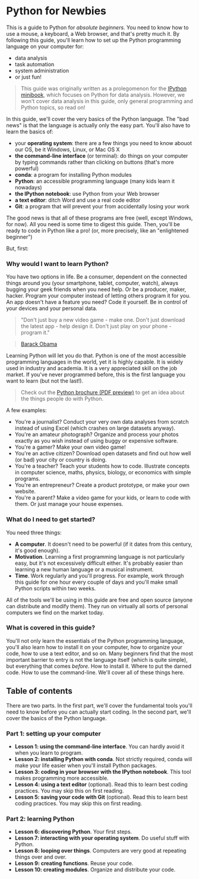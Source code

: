 Python for Newbies
==================

This is a guide to Python for *absolute beginners*. You need to know how to use a mouse, a keyboard, a Web browser, and that's pretty much it. By following this guide, you'll learn how to set up the Python programming language on your computer for:

* data analysis
* task automation
* system administration
* or just fun!

> This guide was originally written as a prolegomenon for the [IPython minibook](http://ipython-books.github.io/minibook/), which focuses on Python for data analysis. However, we won't cover data analysis in this guide, only general programming and Python topics, so read on!

In this guide, we'll cover the very basics of the Python language. The "bad news" is that the language is actually only the easy part. You'll also have to learn the basics of:

* your **operating system**: there are a few things you need to know abouot our OS, be it Windows, Linux, or Mac OS X
* **the command-line interface** (or terminal): do things on your computer by typing commands rather than clicking on buttons (that's more powerful)
* **conda**: a program for installing Python modules
* **Python**: an accessible programming language (many kids learn it nowadays)
* **the IPython notebook**: use Python from your Web browser
* **a text editor**: ditch Word and use a real code editor
* **Git**: a program that will prevent your from accidentally losing your work

The good news is that all of these programs are free (well, except Windows, for now). All you need is some time to digest this guide. Then, you'll be ready to code in Python like a pro! (or, more precisely, like an "enlightened beginner")

But, first:


### Why would I want to learn Python?

You have two options in life. Be a consumer, dependent on the connected things around you (your smartphone, tablet, computer, watch), always bugging your geek friends when you need help. Or be a producer, maker, hacker. Program your computer instead of letting others program it for you. An app doesn't have a feature you need? Code it yourself. Be in control of your devices and your personal data.

> "Don't just buy a new video game - make one. Don't just download the latest app - help design it. Don't just play on your phone - program it."

> [Barack Obama](http://venturebeat.com/2013/12/08/president-obama-kicks-off-cs-education-week-with-code-org-dont-just-play-on-your-phone-program-it/)

Learning Python will let you do that. Python is one of the most accessible programming languages in the world, yet it is highly capable. It is widely used in industry and academia. It is a very appreciated skill on the job market. If you've never programmed before, this is the first language you want to learn (but not the last!).

> Check out the [Python brochure (PDF preview)](http://brochure.getpython.info/media/releases/prerelases/psf-python-brochure-vol-1-final-content-preview) to get an idea about the things people do with Python.

A few examples:

* You're a journalist? Conduct your very own data analyses from scratch instead of using Excel (which crashes on large datasets anyway).
* You're an amateur photograph? Organize and process your photos exactly as you wish instead of using buggy or expensive software.
* You're a gamer? Make your own video game!
* You're an active citizen? Download open datasets and find out how well (or bad) your city or country is doing.
* You're a teacher? Teach your students how to code. Illustrate concepts in computer science, maths, physics, biology, or economics with simple programs.
* You're an entrepreneur? Create a product prototype, or make your own website.
* You're a parent? Make a video game for your kids, or learn to code with them. Or just manage your house expenses.


### What do I need to get started?

You need three things:

* **A computer**. It doesn't need to be powerful (if it dates from this century, it's good enough).
* **Motivation**. Learning a first programming language is not particularly easy, but it's not excessively difficult either. It's probably easier than learning a new human language or a musical instrument.
* **Time**. Work regularly and you'll progress. For example, work through this guide for one hour every couple of days and you'll make small Python scripts within two weeks.

All of the tools we'll be using in this guide are free and open source (anyone can distribute and modify them). They run on virtually all sorts of personal computers we find on the market today.


### What is covered in this guide?

You'll not only learn the essentials of the Python programming language, you'll also learn how to install it on your computer, how to organize your code, how to use a text editor, and so on. Many beginners find that the most important barrier to entry is not the language itself (which is quite simple), but everything that comes *before*. How to install it. Where to put the darned code. How to use the command-line. We'll cover all of these things here.

## Table of contents

There are two parts. In the first part, we'll cover the fundamental tools you'll need to know before you can actually start coding. In the second part, we'll cover the basics of the Python language.


### Part 1: setting up your computer

* **Lesson 1: using the command-line interface**. You can hardly avoid it when you learn to program.
* **Lesson 2: installing Python with conda**. Not strictly required, conda will make your life easier when you'll install Python packages.
* **Lesson 3: coding in your browser with the IPython notebook**. This tool makes programming more accessible.
* **Lesson 4: using a text editor** (optional). Read this to learn best coding practices. You may skip this on first reading.
* **Lesson 5: saving your code with Git** (optional). Read this to learn best coding practices. You may skip this on first reading.


### Part 2: learning Python

* **Lesson 6: discovering Python**. Your first steps.
* **Lesson 7: interacting with your operating system**. Do useful stuff with Python.
* **Lesson 8: looping over things**. Computers are very good at repeating things over and over.
* **Lesson 9: creating functions**. Reuse your code.
* **Lesson 10: creating modules**. Organize and distribute your code.

